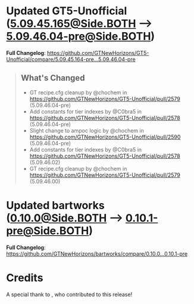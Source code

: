 # Updated GT5-Unofficial (5.09.45.165@Side.BOTH --> 5.09.46.04-pre@Side.BOTH)
**Full Changelog**: https://github.com/GTNewHorizons/GT5-Unofficial/compare/5.09.45.164-pre...5.09.46.04-pre
>## What's Changed
> * GT recipe.cfg cleanup by @chochem in https://github.com/GTNewHorizons/GT5-Unofficial/pull/2579 (5.09.46.04-pre)
> * Add constants for tier indexes by @C0bra5 in https://github.com/GTNewHorizons/GT5-Unofficial/pull/2578 (5.09.46.04-pre)
> * Slight change to ampoc logic by @chochem in https://github.com/GTNewHorizons/GT5-Unofficial/pull/2590 (5.09.46.04-pre)
> * Add constants for tier indexes by @C0bra5 in https://github.com/GTNewHorizons/GT5-Unofficial/pull/2578 (5.09.46.02)
> * GT recipe.cfg cleanup by @chochem in https://github.com/GTNewHorizons/GT5-Unofficial/pull/2579 (5.09.46.00)
>

# Updated bartworks (0.10.0@Side.BOTH --> 0.10.1-pre@Side.BOTH)
**Full Changelog**: https://github.com/GTNewHorizons/bartworks/compare/0.10.0...0.10.1-pre

# Credits
A special thank to , who contributed to this release!
